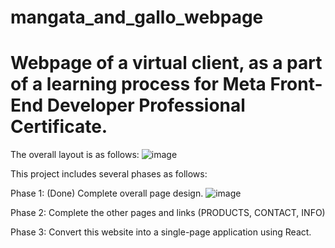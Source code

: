 # mangata_and_gallo_webpage
Webpage of a virtual client, as a part of a learning process for Meta Front-End Developer Professional Certificate.
===================================================================================================================

The overall layout is as follows:
![image](https://github.com/user-attachments/assets/cbf353ab-b09d-4455-942c-1e3cf2530c5c)

This project includes several phases as follows:

Phase 1:  (Done)
Complete overall page design.
![image](https://github.com/user-attachments/assets/0871ee7f-91ed-42ab-8815-47d2c5a55b5f)


Phase 2:
Complete the other pages and links (PRODUCTS, CONTACT, INFO)

Phase 3:
Convert this website into a single-page application using React.
